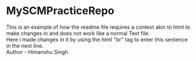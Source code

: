 # MySCMPracticeRepo
This is an example of how the readme file requires a context akin to html to make changes in and does not work like a normal Text file.
<br>
Here i made changes in it by using the html "br" tag to enter this sentence in the next line.
<br>
Author - Himanshu Singh

